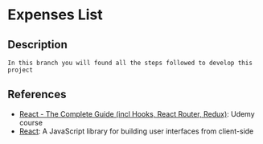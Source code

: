 # Expenses List

## Description

    In this branch you will found all the steps followed to develop this project

## References

- [React - The Complete Guide (incl Hooks, React Router, Redux)](https://www.udemy.com/course/react-the-complete-guide-incl-redux/): Udemy course
- [React](https://reactjs.org/): A JavaScript library for building user interfaces from client-side

